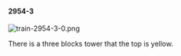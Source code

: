 #### 2954-3
![train-2954-3-0.png](https://github.com/lil-lab/nlvr/raw/master/nlvr/train/images/35/train-2954-3-0.png "train-2954-3-0.png")

There is a three blocks tower that the top is yellow.